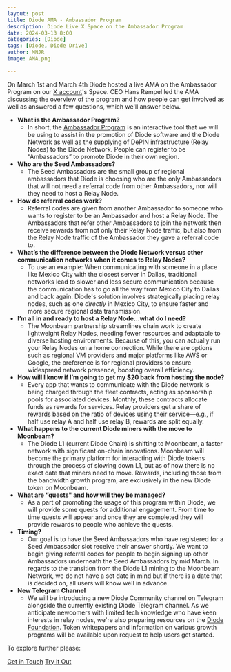 ```yaml
---
layout: post
title: Diode AMA - Ambassador Program
description: Diode Live X Space on the Ambassador Program
date: 2024-03-13 8:00
categories: [Diode]
tags: [Diode, Diode Drive]
author: MNJR
image: AMA.png

---
```

On March 1st and March 4th Diode hosted a live AMA on the Ambassador Program on our [X account](https://twitter.com/diode_chain)'s Space. CEO Hans Rempel led the AMA discussing the overview of the program and how people can get involved as well as answered a few questions, which we'll answer below.

*   **What is the Ambassador Program?**
    *   In short, the [Ambassador Program](https://diode.foundation/docs/programs/ambassador_program.html) is an interactive tool that we will be using to assist in the promotion of Diode software and the Diode Network as well as the supplying of DePIN infrastructure (Relay Nodes) to the Diode Network. People can register to be “Ambassadors” to promote Diode in their own region.
*   **Who are the Seed Ambassadors?**
    *   The Seed Ambassadors are the small group of regional ambassadors that Diode is choosing who are the only Ambassadors that will not need a referral code from other Ambassadors, nor will they need to host a Relay Node.
*   **How do referral codes work?**
    *   Referral codes are given from another Ambassador to someone who wants to register to be an Ambassador and host a Relay Node. The Ambassadors that refer other Ambassadors to join the network then receive rewards from not only their Relay Node traffic, but also from the Relay Node traffic of the Ambassador they gave a referral code to.
*   **What’s the difference between the Diode Network versus other communication networks when it comes to Relay Nodes?**
    *   To use an example: When communicating with someone in a place like Mexico City with the closest server in Dallas, traditional networks lead to slower and less secure communication because the communication has to go all the way from Mexico City to Dallas and back again. Diode's solution involves strategically placing relay nodes, such as one _directly_ in Mexico City, to ensure faster and more secure regional data transmission.
*   **I’m all in and ready to host a Relay Node…what do I need?**
    *   The Moonbeam partnership streamlines chain work to create lightweight Relay Nodes, needing fewer resources and adaptable to diverse hosting environments. Because of this, you can actually run your Relay Nodes on a home connection. While there are options such as regional VM providers and major platforms like AWS or Google, the preference is for regional providers to ensure widespread network presence, boosting overall efficiency.
*   **How will I know if I’m going to get my $20 back from hosting the node?**
    *   Every app that wants to communicate with the Diode network is being charged through the fleet contracts, acting as sponsorship pools for associated devices. Monthly, these contracts allocate funds as rewards for services. Relay providers get a share of rewards based on the ratio of devices using their service—e.g., if half use relay A and half use relay B, rewards are split equally.
*   **What happens to the current Diode miners with the move to Moonbeam?**
    *   The Diode L1 (current Diode Chain) is shifting to Moonbeam, a faster network with significant on-chain innovations. Moonbeam will become the primary platform for interacting with Diode tokens through the process of slowing down L1, but as of now there is no exact date that miners need to move. Rewards, including those from the bandwidth growth program, are exclusively in the new Diode token on Moonbeam.
*   **What are “quests" and how will they be managed?**
    *   As a part of promoting the usage of this program within Diode, we will provide some quests for additional engagement. From time to time quests will appear and once they are completed they will provide rewards to people who achieve the quests.
*   **Timing?**
    *   Our goal is to have the Seed Ambassadors who have registered for a Seed Ambassador slot receive their answer shortly. We want to begin giving referral codes for people to begin signing up other Ambassadors underneath the Seed Ambassadors by mid March. In regards to the transition from the Diode L1 mining to the Moonbeam Network, we do not have a set date in mind but if there is a date that is decided on, all users will know well in advance. 
*   **New Telegram Channel**
    *   We will be introducing a new Diode Community channel on Telegram alongside the currently existing Diode Telegram channel. As we anticipate newcomers with limited tech knowledge who have keen interests in relay nodes, we're also preparing resources on the [Diode Foundation](https://diode.foundation/docs/about.html). Token whitepapers and information on various growth programs will be available upon request to help users get started.


To explore further please:
<div class="story__buttons">
  <a href="{{"https://contactdiode.paperform.co"}}" class="btn" target="">Get in Touch</a>
  <a href="#download-app" class="btn popup-open" target="">Try it Out</a>
</div>
